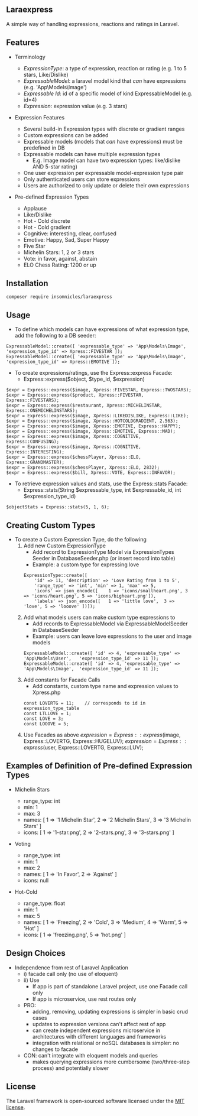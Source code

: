 ## Laraexpress

A simple way of handling expressions, reactions and ratings in Laravel.

## Features
- Terminology
    * *ExpressionType*: a type of expression, reaction or rating (e.g. 1 to 5 stars, Like/Dislike)
    * *ExpressableModel*: a laravel model kind that *can* have expressions (e.g. 'App\Models\Image')
    * *Expressable Id*: id of a specific model of kind ExpressableModel (e.g. id=4)
    * *Expression*: expression value (e.g. 3 stars)

- Expression Features
    * Several build-in Expression types with discrete or gradient ranges
    * Custom expressions can be added
    * Expressable models (models that *can* have expressions) must be predefined in DB
    * Expressable models can have multiple expression types
        - E.g. Image model can have two expression types: like/dislike AND 5-star rating)
    * One user expression per expressable model-expression type pair
    * Only authenticated users can store expressions
    * Users are authorized to only update or delete their own expressions

- Pre-defined Expression Types
    * Applause
    * Like/Dislike
    * Hot - Cold discrete
    * Hot - Cold gradient
    * Cognitive: interesting, clear, confused
    * Emotive: Happy, Sad, Super Happy
    * Five Star
    * Michelin Stars: 1, 2 or 3 stars
    * Vote: in favor, against, abstain
    * ELO Chess Rating: 1200 or up

## Installation

```
composer require insomnicles/laraexpress
```

## Usage
- To define which models can have expressions of what expression type, add the following to a DB seeder:

```
ExpressableModel::create([ 'expressable_type' => 'App\Models\Image', 'expression_type_id' => Xpress::FIVESTAR ]);
ExpressableModel::create([ 'expressable_type' => 'App\Models\Image', 'expression_type_id' => Xpress::EMOTIVE ]);
```
- To create expressions/ratings, use the Express::express Facade:
    * Express::express($object, $type_id, $expression)

```
$expr = Express::express($image, Xpress::FIVESTAR, Express::TWOSTARS);
$expr = Express::express($product, Xpress::FIVESTAR, Express::FIVESTARS);
$expr = Express::express($restaurant, Xpress::MICHELINSTAR, Express::ONEMICHELINSTARS);
$expr = Express::express($image, Xpress::LIKEDISLIKE, Express::LIKE);
$expr = Express::express($image, Xpress::HOTCOLDGRADIENT, 2.563);
$expr = Express::express($image, Xpress::EMOTIVE, Express::HAPPY);
$expr = Express::express($image, Xpress::EMOTIVE, Express::MAD);
$expr = Express::express($image, Xpress::COGNITIVE, Express::CONFUSING);
$expr = Express::express($image, Xpress::COGNITIVE, Express::INTERESTING);
$expr = Express::express($chessPlayer, Xpress::ELO, Express::GRANDMASTER);
$expr = Express::express($chessPlayer, Xpress::ELO, 2832);
$expr = Express::express($bill, Xpress::VOTE, Express::INFAVOR);
```

- To retrieve expression values and stats, use the Express::stats Facade:
    * Express::stats(String $expressable_type, int $expressable_id, int $expression_type_id)

```
$objectStats = Express::stats(5, 1, 6);
```

## Creating Custom Types
- To create a Custom Expression Type, do the following
    1. Add new Custom ExpressionType
        - Add record to ExpressionType Model via ExpressionTypes Seeder in DatabaseSeeder.php (or insert record into table)
        - Example: a custom type for expressing love
        ```
        ExpressionType::create([
            'id' => 11, 'description' => 'Love Rating from 1 to 5',
            'range_type' => 'int', 'min' => 1, 'max' => 5,
            'icons' => json_encode([    1 => 'icons/smallheart.png', 3 => 'icons/heart.png', 5 => 'icons/bigheart.png']),
            'labels' => json_encode([   1 => 'little love',  3 => 'love', 5 => 'looove' ])]);
        ```
    2. Add what models users can make custom type expressions to
        - Add records to ExpressableModel via ExpressableModelSeeder in DatabaseSeeder
        - Example: users can leave love expressions to the user and image models
        ```
        ExpressableModel::create([ 'id' => 4, 'expressable_type' => 'App\Models\User',   'expression_type_id' => 11 ]);
        ExpressableModel::create([ 'id' => 4, 'expressable_type' => 'App\Models\Image',  'expression_type_id' => 11 ]);
        ```
    3. Add constants for Facade Calls
        - Add constants, custom type name and expression values to Xpress.php
        ```
        const LOVERTG = 11;    // corresponds to id in expression_type_table
        const LTLLOVE = 1;
        const LOVE = 3;
        const LOOOVE = 5;
        ```
    4. Use Facades as above
        $expression = Express::express($image, Express::LOVERTG, Express::HUGELUV);
        $expression = Express::express($user,  Express::LOVERTG, Express::LUV);

## Examples of Definition of Pre-defined Expression Types

- Michelin Stars
    - range_type: int
    - min: 1
    - max: 3
    - names: [ 1 => '1 Michelin Star', 2 => '2 Michelin Stars', 3 => '3 Michelin Stars' ]
    - icons: [ 1 => '1-star.png', 2 => '2-stars.png', 3 => '3-stars.png' ]

- Voting
    - range_type: int
    - min: 1
    - max: 2
    - names: [ 1 => 'In Favor', 2 => 'Against' ]
    - icons: null

- Hot-Cold
    - range_type: float
    - min: 1
    - max: 5
    - names: [ 1 => 'Freezing', 2 => 'Cold', 3 => 'Medium', 4 => 'Warm', 5 => 'Hot' ]
    - icons: [ 1 => 'freezing.png', 5 => 'hot.png' ]

## Design Choices
- Independence from rest of Laravel Application
    - i) facade call only (no use of eloquent)
    - ii) Use
        - If app is part of standalone Laravel project, use one Facade call only
        - If app is microservice, use rest routes only
    - PRO:
        - adding, removing, updating expressions is simpler in basic crud cases
        - updates to expression versions can't affect rest of app
        - can create independent expressions microservice in architectures with different languages and frameworks
        - integration with relational or noSQL databases is simpler: no changes to facade
    - CON: can't integrate with eloquent models and queries
        - makes querying expressions more cumbersome (two/three-step process) and potentially slower

## License

The Laravel framework is open-sourced software licensed under the [MIT license](https://opensource.org/licenses/MIT).

